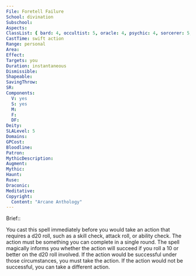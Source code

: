 ```yaml
---
File: Foretell Failure
School: divination
Subschool: 
Aspects: 
ClassList: { bard: 4, occultist: 5, oracle: 4, psychic: 4, sorcerer: 5, wizard: 5, witch: 4 }
CastTime: swift action
Range: personal
Area: 
Effect: 
Targets: you
Duration: instantaneous
Dismissible: 
Shapeable: 
SavingThrow: 
SR: 
Components:
  V: yes
  S: yes
  M: 
  F: 
  DF: 
Deity: 
SLALevel: 5
Domains: 
GPCost: 
Bloodline: 
Patron: 
MythicDescription: 
Augment: 
Mythic: 
Haunt: 
Ruse: 
Draconic: 
Meditative: 
Copyright:
  Content: "Arcane Anthology"
---
```

Brief:: 

You cast this spell immediately before you would take an action that requires a d20 roll, such as a skill check, attack roll, or ability check. The action must be something you can complete in a single round. The spell magically informs you whether the action will succeed if you roll a 10 or better on the d20 roll involved. If the action would be successful under those circumstances, you must take the action. If the action would not be successful, you can take a different action.

